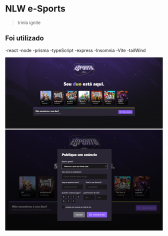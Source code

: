 # NLW e-Sports

> trinla ignite

## Foi utilizado

-react
-node
-prisma
-typeScript
-express
-Insomnia
-Vite
-tailWind

![preview.](./web/public/preview..png)
![preview.](./web/public/preview2.png)
